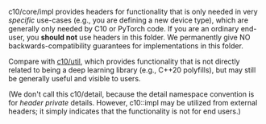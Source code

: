 c10/core/impl provides headers for functionality that is only needed in very
_specific_ use-cases (e.g., you are defining a new device type), which are
generally only needed by C10 or PyTorch code. If you are an ordinary end-user,
you **should not** use headers in this folder. We permanently give NO
backwards-compatibility guarantees for implementations in this folder.

Compare with [c10/util](c10/util), which provides functionality that is not
directly related to being a deep learning library (e.g., C++20 polyfills), but
may still be generally useful and visible to users.

(We don't call this c10/detail, because the detail namespace convention is for
_header private_ details. However, c10::impl may be utilized from external
headers; it simply indicates that the functionality is not for end users.)
